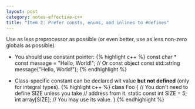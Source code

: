 ```yaml
---
layout: post
category: notes-effective-c++
title: "Item 2: Prefer consts, enums, and inlines to #defines"
---
```


Use as less preprocessor as possible (or even better, use as less non-zero globals as possible).

* You should use constant pointer:
{% highlight c++ %}
const char * const message = "Hello, World!";
// Or const object
const std::string message("Hello, World!");
{% endhighlight %}

* Class-specific constant can be declared wit value **but not defined** (only for integral types).
{% highlight c++ %}
class Foo {
  // You don't need to define SIZE unless you take
  // address from it.
  static const int SIZE = 5;
  int array[SIZE];  // You may use its value.
}
{% endhighlight %}
